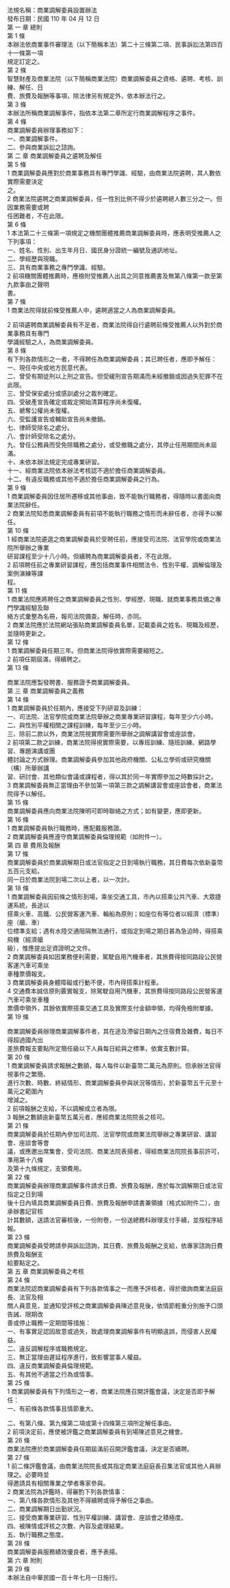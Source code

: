 法規名稱：商業調解委員設置辦法  
發布日期：民國 110 年 04 月 12 日  
第 一 章 總則  
第 1 條  
本辦法依商業事件審理法（以下簡稱本法）第二十三條第二項、民事訴訟法第四百十一條第一項  
規定訂定之。  
第 2 條  
智慧財產及商業法院（以下簡稱商業法院）商業調解委員之資格、遴聘、考核、訓練、解任、日  
費、旅費及報酬等事項，除法律另有規定外，依本辦法行之。  
第 3 條  
本辦法所稱商業調解事件，指依本法第二章所定行商業調解程序之事件。  
第 4 條  
商業調解委員辦理事務如下：  
一、商業調解事件。  
二、參與商業訴訟之諮詢。  
第 二 章 商業調解委員之遴聘及解任  
第 5 條  
1 商業調解委員應對於商業事務具有專門學識、經驗，由商業法院遴聘，其人數依實際需要決定  
之。  
2 商業法院遴聘之商業調解委員，任一性別比例不得少於遴聘總人數三分之一。但因業務需要或聘  
任困難者，不在此限。  
第 6 條  
1 本法第二十三條第一項規定之機關團體推薦商業調解委員時，應表明受推薦人之下列事項：  
一、姓名、性別、出生年月日、國民身分證統一編號及通訊地址。  
二、學經歷與現職。  
三、具有商業事務之專門學識、經驗。  
2 前項機關團體推薦時，應檢附受推薦人出具之同意推薦書及無第八條第一款至第九款事由之聲明  
書。  
第 7 條  
1 商業法院得就前條受推薦人中，遴聘適當之人為商業調解委員。  


2 前項遴聘商業調解委員有不足者，商業法院得自行遴聘前條受推薦人以外對於商業事務具有專門  
學識經驗之人，為商業調解委員。  
第 8 條  
有下列各款情形之一者，不得聘任為商業調解委員；其已聘任者，應即予解任：  
一、現任中央或地方民意代表。  
二、曾受有期徒刑以上刑之宣告。但受緩刑宣告期滿而未經撤銷或因過失犯罪不在此限。  
三、曾受保安處分或感訓處分之裁判確定。  
四、受破產宣告確定或裁定開始清算程序尚未復權。  
五、褫奪公權尚未復權。  
六、受監護宣告或輔助宣告尚未撤銷。  
七、律師受除名之處分。  
八、會計師受除名之處分。  
九、曾任公務員而受免除職務之處分，或受撤職之處分，其停止任用期間尚未屆滿。  
十、未依本辦法規定完成專業研習。  
十一、經商業法院依本辦法考核認不適於擔任商業調解委員。  
十二、有違反職務或其他不適於擔任商業調解委員之行為。  
第 9 條  
1 商業調解委員因住居所遷移或其他事由，致不能執行職務者，得隨時以書面向商業法院辭任。  
2 商業法院知悉商業調解委員有前項不能執行職務之情形而未辭任者，亦得予以解任。  
第 10 條  
1 經商業法院遴選之商業調解委員於受聘任前，應接受司法院、法官學院或商業法院所舉辦之專業  
研習課程至少十八小時。但續聘為商業調解委員者，不在此限。  
2 前項聘任前之專業研習課程，應包括商業事件相關法令、性別平權、調解倫理及案例演練等課  
程。  
第 11 條  
1 商業法院應將聘任之商業調解委員之性別、學經歷、現職、就商業事務具備之專門學識經驗及聯  
絡方式彙整為名冊，報司法院備查。解任時，亦同。  
2 商業法院應於法院網站張貼商業調解委員名單，記載委員之姓名、現職及經歷，並隨時更新之。  
第 12 條  
1 商業調解委員任期三年。但商業法院得依實際需要縮短之。  
2 前項任期屆滿，得續聘之。  
第 13 條  


商業法院應製發聘書、服務證予商業調解委員。  
第 三 章 商業調解委員之義務  
第 14 條  
1 商業調解委員於任期內，應接受下列研習及訓練：  
一、司法院、法官學院或商業法院舉辦之商業專業研習課程，每年至少六小時。  
二、與性別平權相關之課程訓練，每年至少三小時。  
三、除前二款以外，商業法院視實際需要所舉辦之調解講習會或座談會。  
2 前項第二款之訓練，商業法院得視實際需要，以專班訓練、隨班訓練、網路學習、專題演講或團  
體討論之方式辦理。商業調解委員參加其他政府機關、公私立學術或研究機關（構）所舉辦講  
習、研討會、其他類似會議或課程者，得以其於同一年實際參加之時數採計之。  
3 商業調解委員無正當理由不參加第一項第三款之調解講習會或座談會者，商業法院得予以解任。  
第 15 條  
商業調解委員應向商業法院陳明可即時聯絡之方式；如有變更，應即更新。  
第 16 條  
1 商業調解委員執行職務時，應配戴服務證。  
2 商業調解委員應遵守商業調解委員倫理規範（如附件一）。  
第 四 章 費用及報酬  
第 17 條  
商業調解委員於商業調解期日或法官指定之日到場執行職務，其日費每次依新臺幣五百元支給。  
同一日於商業法院到場二次以上者，以一次計。  
第 18 條  
1 商業調解委員因前條之情形到場，乘坐交通工具，市內以搭乘公共汽車、大眾捷運系統，長途以  
搭乘火車、高鐵、公民營客運汽車、輪船為原則；如座位有等位者以經濟（標準）座（艙、車）  
位標準支給；遇有水陸交通阻隔無法通行，或指定到場之期日甚為急迫時，得搭乘飛機（經濟艙  
級），惟應提出足資證明之文件。  
2 商業調解委員如因業務便利需要，駕駛自用汽機車者，其旅費得按同路段公民營客運汽車可乘坐  
車種票價報支。  
3 商業調解委員身體障礙或行動不便，市內得搭乘計程車。  
4 交通費本誠信原則覈實報支，除駕駛自用汽機車，其旅費得按同路段公民營客運汽車可乘坐車種  
票價申領外，其餘依實際搭乘交通工具及實際支付金額申領，均得免檢附單據。  
第 19 條  


商業調解委員辦理商業調解事件者，其在途及滯留日期內之住宿費及雜費，每日不得超過國內出  
差旅費報支要點所定簡任級以下人員每日給與之標準，依實支數計算。  
第 20 條  
1 商業調解委員請求報酬之數額，每人每件以新臺幣二萬元為原則。但承辦法官得視事件之繁簡、  
進行次數、時數、終結情形、商業調解委員參與狀況等情形，於新臺幣五千元至十萬元之範圍內  
增減之。  
2 前項報酬之支給，不以調解成立者為限。  
3 報酬之數額逾新臺幣五萬元者，應經商業法院院長之核可。  
第 21 條  
商業調解委員於任期內參加司法院、法官學院或商業法院舉辦之專業研習、講習會、座談會等會  
議，或應邀出席集會，受司法院、商業法院表揚者，得經商業法院院長事前許可，準用第十八條  
及第十九條規定，支領費用。  
第 22 條  
商業調解委員辦理商業調解事件請求日費、旅費及報酬，應於每次調解期日或法官指定之日到場  
後十日內填具商業調解委員日費、旅費及報酬申請書兼領據（格式如附件二），由承辦書記官核  
計其數額，送請法官審核後，一份附卷，一份送總務科辦理支付手續，並按程序結報。  
第 23 條  
商業調解委員受聘請參與訴訟諮詢，其日費、旅費及報酬之支給，依專家諮詢日費旅費及報酬支  
給要點定之。  
第 五 章 商業調解委員之考核  
第 24 條  
商業法院認商業調解委員有下列各款情事之一而應予評核者，得於徵詢商業法庭庭長、法官及相  
關人員意見，並通知受評核之商業調解委員陳述意見後，依情節輕重分別施予口頭告誡、限期改  
善或停止職務一定期間等措施：  
一、有事實足認因故意或過失，致處理商業調解事件有明顯違誤，而侵害人民權益。  
二、違反調解程序或職務規定。  
三、無正當理由遲延程序進行，致影響當事人權益。  
四、違反商業調解委員倫理規範。  
五、有其他不適當之行為或情事。  
第 25 條  
1 商業調解委員有下列情形之一者，商業法院應召開評鑑會議，決定是否即予解任：  
一、有前條各款情事且情節重大。  


二、有第八條、第九條第二項或第十四條第三項所定解任事由。  
2 前項決定前，應使被評鑑之商業調解委員有到場陳述意見之機會。  
第 26 條  
商業法院應於商業調解委員任期屆滿前召開評鑑會議，決定是否續聘。  
第 27 條  
1 前二條評鑑會議，由商業法院院長或其指定商業法庭庭長召集法官或其他人員辦理之。必要時並  
得邀請具有相關專業之學者專家參與。  
2 商業法院為評鑑時，得審酌下列各款情事：  
一、第八條各款情形及其他不得續聘或得予解任之事由。  
二、商業調解期日出勤狀況。  
三、接受商業專業研習、性別平權訓練、講習會、座談會之積極度。  
四、被陳情或評核之次數、內容及處理結果。  
五、執行職務之態度。  
第 28 條  
商業調解委員服務績效優良者，應予表揚。  
第 六 章 附則  
第 29 條  
本辦法自中華民國一百十年七月一日施行。  



